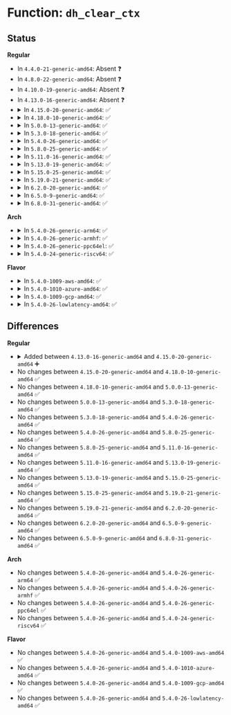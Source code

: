 # Function: <code>dh_clear_ctx</code>

## Status
<b>Regular</b>
<ul>
<li>
In <code>4.4.0-21-generic-amd64</code>: Absent ❓
</li>
<li>
In <code>4.8.0-22-generic-amd64</code>: Absent ❓
</li>
<li>
In <code>4.10.0-19-generic-amd64</code>: Absent ❓
</li>
<li>
In <code>4.13.0-16-generic-amd64</code>: Absent ❓
</li>
<li>
<details>
<summary>In <code>4.15.0-20-generic-amd64</code>: ✅</summary>

```c
void dh_clear_ctx(struct dh_ctx * ctx)
```

```json
{
  "name": "dh_clear_ctx",
  "collision_type": "Unique Static",
  "inline_type": "No",
  "funcs": [
    {
      "addr": 18446744071583225968,
      "name": "dh_clear_ctx",
      "external": false,
      "loc": "crypto/dh.c:24",
      "file": "crypto/dh.c",
      "inline": "seen, unknown",
      "caller_inline": [],
      "caller_func": [
        "crypto/dh.c:dh_exit_tfm",
        "crypto/dh.c:dh_set_secret",
        "crypto/dh.c:dh_set_secret"
      ]
    }
  ],
  "symbols": [
    {
      "addr": 18446744071583225968,
      "name": "dh_clear_ctx",
      "section": ".text",
      "bind": "STB_LOCAL",
      "size": 65
    }
  ]
}
```
</details>
</li>
<li>
<details>
<summary>In <code>4.18.0-10-generic-amd64</code>: ✅</summary>

```c
void dh_clear_ctx(struct dh_ctx * ctx)
```

```json
{
  "name": "dh_clear_ctx",
  "collision_type": "Unique Static",
  "inline_type": "No",
  "funcs": [
    {
      "addr": 18446744071583433968,
      "name": "dh_clear_ctx",
      "external": false,
      "loc": "crypto/dh.c:24",
      "file": "crypto/dh.c",
      "inline": "seen, unknown",
      "caller_inline": [],
      "caller_func": [
        "crypto/dh.c:dh_exit_tfm",
        "crypto/dh.c:dh_set_secret",
        "crypto/dh.c:dh_set_secret"
      ]
    }
  ],
  "symbols": [
    {
      "addr": 18446744071583433968,
      "name": "dh_clear_ctx",
      "section": ".text",
      "bind": "STB_LOCAL",
      "size": 65
    }
  ]
}
```
</details>
</li>
<li>
<details>
<summary>In <code>5.0.0-13-generic-amd64</code>: ✅</summary>

```c
void dh_clear_ctx(struct dh_ctx * ctx)
```

```json
{
  "name": "dh_clear_ctx",
  "collision_type": "Unique Static",
  "inline_type": "No",
  "funcs": [
    {
      "addr": 18446744071583555376,
      "name": "dh_clear_ctx",
      "external": false,
      "loc": "crypto/dh.c:25",
      "file": "crypto/dh.c",
      "inline": "seen, unknown",
      "caller_inline": [],
      "caller_func": [
        "crypto/dh.c:dh_exit_tfm",
        "crypto/dh.c:dh_set_secret",
        "crypto/dh.c:dh_set_secret"
      ]
    }
  ],
  "symbols": [
    {
      "addr": 18446744071583555376,
      "name": "dh_clear_ctx",
      "section": ".text",
      "bind": "STB_LOCAL",
      "size": 82
    }
  ]
}
```
</details>
</li>
<li>
<details>
<summary>In <code>5.3.0-18-generic-amd64</code>: ✅</summary>

```c
void dh_clear_ctx(struct dh_ctx * ctx)
```

```json
{
  "name": "dh_clear_ctx",
  "collision_type": "Unique Static",
  "inline_type": "No",
  "funcs": [
    {
      "addr": 18446744071583744592,
      "name": "dh_clear_ctx",
      "external": false,
      "loc": "crypto/dh.c:21",
      "file": "crypto/dh.c",
      "inline": "seen, unknown",
      "caller_inline": [],
      "caller_func": [
        "crypto/dh.c:dh_exit_tfm",
        "crypto/dh.c:dh_set_secret",
        "crypto/dh.c:dh_set_secret"
      ]
    }
  ],
  "symbols": [
    {
      "addr": 18446744071583744592,
      "name": "dh_clear_ctx",
      "section": ".text",
      "bind": "STB_LOCAL",
      "size": 82
    }
  ]
}
```
</details>
</li>
<li>
<details>
<summary>In <code>5.4.0-26-generic-amd64</code>: ✅</summary>

```c
void dh_clear_ctx(struct dh_ctx * ctx)
```

```json
{
  "name": "dh_clear_ctx",
  "collision_type": "Unique Static",
  "inline_type": "No",
  "funcs": [
    {
      "addr": 18446744071583854336,
      "name": "dh_clear_ctx",
      "external": false,
      "loc": "crypto/dh.c:21",
      "file": "crypto/dh.c",
      "inline": "seen, unknown",
      "caller_inline": [],
      "caller_func": [
        "crypto/dh.c:dh_exit_tfm",
        "crypto/dh.c:dh_set_secret",
        "crypto/dh.c:dh_set_secret"
      ]
    }
  ],
  "symbols": [
    {
      "addr": 18446744071583854336,
      "name": "dh_clear_ctx",
      "section": ".text",
      "bind": "STB_LOCAL",
      "size": 82
    }
  ]
}
```
</details>
</li>
<li>
<details>
<summary>In <code>5.8.0-25-generic-amd64</code>: ✅</summary>

```c
void dh_clear_ctx(struct dh_ctx * ctx)
```

```json
{
  "name": "dh_clear_ctx",
  "collision_type": "Unique Static",
  "inline_type": "No",
  "funcs": [
    {
      "addr": 18446744071584244144,
      "name": "dh_clear_ctx",
      "external": false,
      "loc": "crypto/dh.c:21",
      "file": "crypto/dh.c",
      "inline": "seen, unknown",
      "caller_inline": [],
      "caller_func": [
        "crypto/dh.c:dh_exit_tfm",
        "crypto/dh.c:dh_set_secret",
        "crypto/dh.c:dh_set_secret"
      ]
    }
  ],
  "symbols": [
    {
      "addr": 18446744071584244144,
      "name": "dh_clear_ctx",
      "section": ".text",
      "bind": "STB_LOCAL",
      "size": 85
    }
  ]
}
```
</details>
</li>
<li>
<details>
<summary>In <code>5.11.0-16-generic-amd64</code>: ✅</summary>

```c
void dh_clear_ctx(struct dh_ctx * ctx)
```

```json
{
  "name": "dh_clear_ctx",
  "collision_type": "Unique Static",
  "inline_type": "No",
  "funcs": [
    {
      "addr": 18446744071584362832,
      "name": "dh_clear_ctx",
      "external": false,
      "loc": "crypto/dh.c:22",
      "file": "crypto/dh.c",
      "inline": "seen, unknown",
      "caller_inline": [],
      "caller_func": [
        "crypto/dh.c:dh_exit_tfm",
        "crypto/dh.c:dh_set_secret",
        "crypto/dh.c:dh_set_secret"
      ]
    }
  ],
  "symbols": [
    {
      "addr": 18446744071584362832,
      "name": "dh_clear_ctx",
      "section": ".text",
      "bind": "STB_LOCAL",
      "size": 85
    }
  ]
}
```
</details>
</li>
<li>
<details>
<summary>In <code>5.13.0-19-generic-amd64</code>: ✅</summary>

```c
void dh_clear_ctx(struct dh_ctx * ctx)
```

```json
{
  "name": "dh_clear_ctx",
  "collision_type": "Unique Static",
  "inline_type": "No",
  "funcs": [
    {
      "addr": 18446744071584397296,
      "name": "dh_clear_ctx",
      "external": false,
      "loc": "crypto/dh.c:22",
      "file": "crypto/dh.c",
      "inline": "seen, unknown",
      "caller_inline": [],
      "caller_func": [
        "crypto/dh.c:dh_exit_tfm",
        "crypto/dh.c:dh_set_secret",
        "crypto/dh.c:dh_set_secret"
      ]
    }
  ],
  "symbols": [
    {
      "addr": 18446744071584397296,
      "name": "dh_clear_ctx",
      "section": ".text",
      "bind": "STB_LOCAL",
      "size": 85
    }
  ]
}
```
</details>
</li>
<li>
<details>
<summary>In <code>5.15.0-25-generic-amd64</code>: ✅</summary>

```c
void dh_clear_ctx(struct dh_ctx * ctx)
```

```json
{
  "name": "dh_clear_ctx",
  "collision_type": "Unique Static",
  "inline_type": "No",
  "funcs": [
    {
      "addr": 18446744071584792528,
      "name": "dh_clear_ctx",
      "external": false,
      "loc": "crypto/dh.c:22",
      "file": "crypto/dh.c",
      "inline": "seen, unknown",
      "caller_inline": [],
      "caller_func": [
        "crypto/dh.c:dh_exit_tfm",
        "crypto/dh.c:dh_set_secret",
        "crypto/dh.c:dh_set_secret"
      ]
    }
  ],
  "symbols": [
    {
      "addr": 18446744071584792528,
      "name": "dh_clear_ctx",
      "section": ".text",
      "bind": "STB_LOCAL",
      "size": 85
    }
  ]
}
```
</details>
</li>
<li>
<details>
<summary>In <code>5.19.0-21-generic-amd64</code>: ✅</summary>

```c
void dh_clear_ctx(struct dh_ctx * ctx)
```

```json
{
  "name": "dh_clear_ctx",
  "collision_type": "Unique Static",
  "inline_type": "No",
  "funcs": [
    {
      "addr": 18446744071585479664,
      "name": "dh_clear_ctx",
      "external": false,
      "loc": "crypto/dh.c:22",
      "file": "crypto/dh.c",
      "inline": "seen, unknown",
      "caller_inline": [],
      "caller_func": [
        "crypto/dh.c:dh_exit_tfm",
        "crypto/dh.c:dh_set_secret",
        "crypto/dh.c:dh_set_secret"
      ]
    }
  ],
  "symbols": [
    {
      "addr": 18446744071585479664,
      "name": "dh_clear_ctx",
      "section": ".text",
      "bind": "STB_LOCAL",
      "size": 74
    }
  ]
}
```
</details>
</li>
<li>
<details>
<summary>In <code>6.2.0-20-generic-amd64</code>: ✅</summary>

```c
void dh_clear_ctx(struct dh_ctx * ctx)
```

```json
{
  "name": "dh_clear_ctx",
  "collision_type": "Unique Static",
  "inline_type": "No",
  "funcs": [
    {
      "addr": 18446744071586240960,
      "name": "dh_clear_ctx",
      "external": false,
      "loc": "crypto/dh.c:22",
      "file": "crypto/dh.c",
      "inline": "seen, unknown",
      "caller_inline": [],
      "caller_func": [
        "crypto/dh.c:dh_exit_tfm",
        "crypto/dh.c:dh_set_secret",
        "crypto/dh.c:dh_set_secret"
      ]
    }
  ],
  "symbols": [
    {
      "addr": 18446744071586240960,
      "name": "dh_clear_ctx",
      "section": ".text",
      "bind": "STB_LOCAL",
      "size": 74
    }
  ]
}
```
</details>
</li>
<li>
<details>
<summary>In <code>6.5.0-9-generic-amd64</code>: ✅</summary>

```c
void dh_clear_ctx(struct dh_ctx * ctx)
```

```json
{
  "name": "dh_clear_ctx",
  "collision_type": "Unique Static",
  "inline_type": "No",
  "funcs": [
    {
      "addr": 18446744071586480688,
      "name": "dh_clear_ctx",
      "external": false,
      "loc": "crypto/dh.c:22",
      "file": "crypto/dh.c",
      "inline": "seen, unknown",
      "caller_inline": [],
      "caller_func": [
        "crypto/dh.c:dh_exit_tfm",
        "crypto/dh.c:dh_set_secret",
        "crypto/dh.c:dh_set_secret"
      ]
    }
  ],
  "symbols": [
    {
      "addr": 18446744071586480688,
      "name": "dh_clear_ctx",
      "section": ".text",
      "bind": "STB_LOCAL",
      "size": 74
    }
  ]
}
```
</details>
</li>
<li>
<details>
<summary>In <code>6.8.0-31-generic-amd64</code>: ✅</summary>

```c
void dh_clear_ctx(struct dh_ctx * ctx)
```

```json
{
  "name": "dh_clear_ctx",
  "collision_type": "Unique Static",
  "inline_type": "No",
  "funcs": [
    {
      "addr": 18446744071586750624,
      "name": "dh_clear_ctx",
      "external": false,
      "loc": "crypto/dh.c:22",
      "file": "crypto/dh.c",
      "inline": "seen, unknown",
      "caller_inline": [],
      "caller_func": [
        "crypto/dh.c:dh_exit_tfm",
        "crypto/dh.c:dh_set_secret",
        "crypto/dh.c:dh_set_secret"
      ]
    }
  ],
  "symbols": [
    {
      "addr": 18446744071586750624,
      "name": "dh_clear_ctx",
      "section": ".text",
      "bind": "STB_LOCAL",
      "size": 74
    }
  ]
}
```
</details>
</li>
</ul>
<b>Arch</b>
<ul>
<li>
<details>
<summary>In <code>5.4.0-26-generic-arm64</code>: ✅</summary>

```c
void dh_clear_ctx(struct dh_ctx * ctx)
```

```json
{
  "name": "dh_clear_ctx",
  "collision_type": "Unique Static",
  "inline_type": "No",
  "funcs": [
    {
      "addr": 18446603336495670752,
      "name": "dh_clear_ctx",
      "external": false,
      "loc": "crypto/dh.c:21",
      "file": "crypto/dh.c",
      "inline": "seen, unknown",
      "caller_inline": [],
      "caller_func": [
        "crypto/dh.c:dh_exit_tfm",
        "crypto/dh.c:dh_set_secret",
        "crypto/dh.c:dh_set_secret"
      ]
    }
  ],
  "symbols": [
    {
      "addr": 18446603336495670752,
      "name": "dh_clear_ctx",
      "section": ".text",
      "bind": "STB_LOCAL",
      "size": 76
    }
  ]
}
```
</details>
</li>
<li>
<details>
<summary>In <code>5.4.0-26-generic-armhf</code>: ✅</summary>

```c
void dh_clear_ctx(struct dh_ctx * ctx)
```

```json
{
  "name": "dh_clear_ctx",
  "collision_type": "Unique Static",
  "inline_type": "No",
  "funcs": [
    {
      "addr": 3229022724,
      "name": "dh_clear_ctx",
      "external": false,
      "loc": "crypto/dh.c:21",
      "file": "crypto/dh.c",
      "inline": "seen, unknown",
      "caller_inline": [],
      "caller_func": [
        "crypto/dh.c:dh_exit_tfm",
        "crypto/dh.c:dh_set_secret",
        "crypto/dh.c:dh_set_secret"
      ]
    }
  ],
  "symbols": [
    {
      "addr": 3229022724,
      "name": "dh_clear_ctx",
      "section": ".text",
      "bind": "STB_LOCAL",
      "size": 80
    }
  ]
}
```
</details>
</li>
<li>
<details>
<summary>In <code>5.4.0-26-generic-ppc64el</code>: ✅</summary>

```c
void dh_clear_ctx(struct dh_ctx * ctx)
```

```json
{
  "name": "dh_clear_ctx",
  "collision_type": "Unique Static",
  "inline_type": "No",
  "funcs": [
    {
      "addr": 13835058055289810432,
      "name": "dh_clear_ctx",
      "external": false,
      "loc": "crypto/dh.c:21",
      "file": "crypto/dh.c",
      "inline": "seen, unknown",
      "caller_inline": [],
      "caller_func": [
        "crypto/dh.c:dh_exit_tfm",
        "crypto/dh.c:dh_set_secret",
        "crypto/dh.c:dh_set_secret"
      ]
    }
  ],
  "symbols": [
    {
      "addr": 13835058055289810432,
      "name": "dh_clear_ctx",
      "section": ".text",
      "bind": "STB_LOCAL",
      "size": 124
    }
  ]
}
```
</details>
</li>
<li>
<details>
<summary>In <code>5.4.0-24-generic-riscv64</code>: ✅</summary>

```c
void dh_clear_ctx(struct dh_ctx * ctx)
```

```json
{
  "name": "dh_clear_ctx",
  "collision_type": "Unique Static",
  "inline_type": "No",
  "funcs": [
    {
      "addr": 18446743936274821142,
      "name": "dh_clear_ctx",
      "external": false,
      "loc": "crypto/dh.c:21",
      "file": "crypto/dh.c",
      "inline": "seen, unknown",
      "caller_inline": [],
      "caller_func": [
        "crypto/dh.c:dh_exit_tfm",
        "crypto/dh.c:dh_set_secret",
        "crypto/dh.c:dh_set_secret"
      ]
    }
  ],
  "symbols": [
    {
      "addr": 18446743936274821142,
      "name": "dh_clear_ctx",
      "section": ".text",
      "bind": "STB_LOCAL",
      "size": 88
    }
  ]
}
```
</details>
</li>
</ul>
<b>Flavor</b>
<ul>
<li>
<details>
<summary>In <code>5.4.0-1009-aws-amd64</code>: ✅</summary>

```c
void dh_clear_ctx(struct dh_ctx * ctx)
```

```json
{
  "name": "dh_clear_ctx",
  "collision_type": "Unique Static",
  "inline_type": "No",
  "funcs": [
    {
      "addr": 18446744071583823072,
      "name": "dh_clear_ctx",
      "external": false,
      "loc": "crypto/dh.c:21",
      "file": "crypto/dh.c",
      "inline": "seen, unknown",
      "caller_inline": [],
      "caller_func": [
        "crypto/dh.c:dh_exit_tfm",
        "crypto/dh.c:dh_set_secret",
        "crypto/dh.c:dh_set_secret"
      ]
    }
  ],
  "symbols": [
    {
      "addr": 18446744071583823072,
      "name": "dh_clear_ctx",
      "section": ".text",
      "bind": "STB_LOCAL",
      "size": 82
    }
  ]
}
```
</details>
</li>
<li>
<details>
<summary>In <code>5.4.0-1010-azure-amd64</code>: ✅</summary>

```c
void dh_clear_ctx(struct dh_ctx * ctx)
```

```json
{
  "name": "dh_clear_ctx",
  "collision_type": "Unique Static",
  "inline_type": "No",
  "funcs": [
    {
      "addr": 18446744071583760128,
      "name": "dh_clear_ctx",
      "external": false,
      "loc": "crypto/dh.c:21",
      "file": "crypto/dh.c",
      "inline": "seen, unknown",
      "caller_inline": [],
      "caller_func": [
        "crypto/dh.c:dh_exit_tfm",
        "crypto/dh.c:dh_set_secret",
        "crypto/dh.c:dh_set_secret"
      ]
    }
  ],
  "symbols": [
    {
      "addr": 18446744071583760128,
      "name": "dh_clear_ctx",
      "section": ".text",
      "bind": "STB_LOCAL",
      "size": 82
    }
  ]
}
```
</details>
</li>
<li>
<details>
<summary>In <code>5.4.0-1009-gcp-amd64</code>: ✅</summary>

```c
void dh_clear_ctx(struct dh_ctx * ctx)
```

```json
{
  "name": "dh_clear_ctx",
  "collision_type": "Unique Static",
  "inline_type": "No",
  "funcs": [
    {
      "addr": 18446744071583806832,
      "name": "dh_clear_ctx",
      "external": false,
      "loc": "crypto/dh.c:21",
      "file": "crypto/dh.c",
      "inline": "seen, unknown",
      "caller_inline": [],
      "caller_func": [
        "crypto/dh.c:dh_exit_tfm",
        "crypto/dh.c:dh_set_secret",
        "crypto/dh.c:dh_set_secret"
      ]
    }
  ],
  "symbols": [
    {
      "addr": 18446744071583806832,
      "name": "dh_clear_ctx",
      "section": ".text",
      "bind": "STB_LOCAL",
      "size": 82
    }
  ]
}
```
</details>
</li>
<li>
<details>
<summary>In <code>5.4.0-26-lowlatency-amd64</code>: ✅</summary>

```c
void dh_clear_ctx(struct dh_ctx * ctx)
```

```json
{
  "name": "dh_clear_ctx",
  "collision_type": "Unique Static",
  "inline_type": "No",
  "funcs": [
    {
      "addr": 18446744071583907904,
      "name": "dh_clear_ctx",
      "external": false,
      "loc": "crypto/dh.c:21",
      "file": "crypto/dh.c",
      "inline": "seen, unknown",
      "caller_inline": [],
      "caller_func": [
        "crypto/dh.c:dh_exit_tfm",
        "crypto/dh.c:dh_set_secret",
        "crypto/dh.c:dh_set_secret"
      ]
    }
  ],
  "symbols": [
    {
      "addr": 18446744071583907904,
      "name": "dh_clear_ctx",
      "section": ".text",
      "bind": "STB_LOCAL",
      "size": 82
    }
  ]
}
```
</details>
</li>
</ul>

## Differences
<b>Regular</b>
<ul>
<li>
<details>
<summary>Added between <code>4.13.0-16-generic-amd64</code> and <code>4.15.0-20-generic-amd64</code> ➕</summary>

```c
void dh_clear_ctx(struct dh_ctx * ctx)
```
</details>
</li>
<li>
No changes between <code>4.15.0-20-generic-amd64</code> and <code>4.18.0-10-generic-amd64</code> ✅
</li>
<li>
No changes between <code>4.18.0-10-generic-amd64</code> and <code>5.0.0-13-generic-amd64</code> ✅
</li>
<li>
No changes between <code>5.0.0-13-generic-amd64</code> and <code>5.3.0-18-generic-amd64</code> ✅
</li>
<li>
No changes between <code>5.3.0-18-generic-amd64</code> and <code>5.4.0-26-generic-amd64</code> ✅
</li>
<li>
No changes between <code>5.4.0-26-generic-amd64</code> and <code>5.8.0-25-generic-amd64</code> ✅
</li>
<li>
No changes between <code>5.8.0-25-generic-amd64</code> and <code>5.11.0-16-generic-amd64</code> ✅
</li>
<li>
No changes between <code>5.11.0-16-generic-amd64</code> and <code>5.13.0-19-generic-amd64</code> ✅
</li>
<li>
No changes between <code>5.13.0-19-generic-amd64</code> and <code>5.15.0-25-generic-amd64</code> ✅
</li>
<li>
No changes between <code>5.15.0-25-generic-amd64</code> and <code>5.19.0-21-generic-amd64</code> ✅
</li>
<li>
No changes between <code>5.19.0-21-generic-amd64</code> and <code>6.2.0-20-generic-amd64</code> ✅
</li>
<li>
No changes between <code>6.2.0-20-generic-amd64</code> and <code>6.5.0-9-generic-amd64</code> ✅
</li>
<li>
No changes between <code>6.5.0-9-generic-amd64</code> and <code>6.8.0-31-generic-amd64</code> ✅
</li>
</ul>
<b>Arch</b>
<ul>
<li>
No changes between <code>5.4.0-26-generic-amd64</code> and <code>5.4.0-26-generic-arm64</code> ✅
</li>
<li>
No changes between <code>5.4.0-26-generic-amd64</code> and <code>5.4.0-26-generic-armhf</code> ✅
</li>
<li>
No changes between <code>5.4.0-26-generic-amd64</code> and <code>5.4.0-26-generic-ppc64el</code> ✅
</li>
<li>
No changes between <code>5.4.0-26-generic-amd64</code> and <code>5.4.0-24-generic-riscv64</code> ✅
</li>
</ul>
<b>Flavor</b>
<ul>
<li>
No changes between <code>5.4.0-26-generic-amd64</code> and <code>5.4.0-1009-aws-amd64</code> ✅
</li>
<li>
No changes between <code>5.4.0-26-generic-amd64</code> and <code>5.4.0-1010-azure-amd64</code> ✅
</li>
<li>
No changes between <code>5.4.0-26-generic-amd64</code> and <code>5.4.0-1009-gcp-amd64</code> ✅
</li>
<li>
No changes between <code>5.4.0-26-generic-amd64</code> and <code>5.4.0-26-lowlatency-amd64</code> ✅
</li>
</ul>
